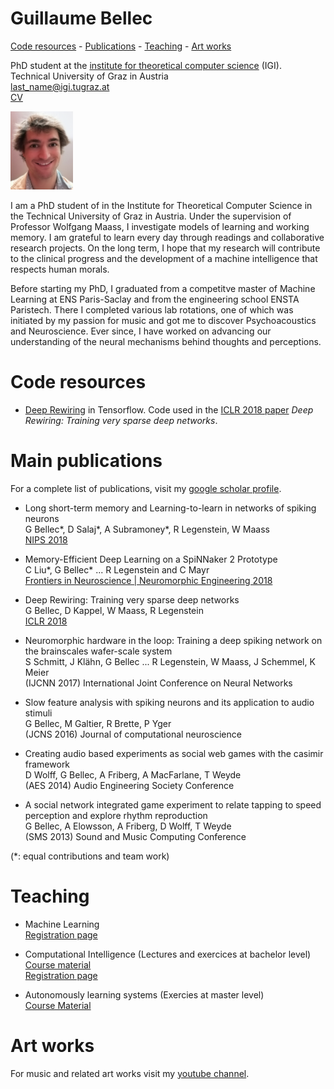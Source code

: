 

# Guillaume Bellec

[Code resources](#code-resources) - [Publications](#main-publications) - [Teaching](#teaching) - [Art works](#art-works)



PhD student at the [institute for theoretical computer science](https://www.tugraz.at/institute/igi/home/) (IGI).  
Technical University of Graz in Austria  
last_name@igi.tugraz.at  
[CV](https://github.com/guillaumeBellec/guillaumeBellec.github.io/blob/master/CV_of_Guillaume_Bellec__english_%20(1).pdf)

<img src="IMG_20180419_112526.jpg" alt="Photo" width="100px" />

  I am a PhD student of in the Institute for Theoretical Computer Science in the Technical University of Graz in Austria. Under the supervision of Professor Wolfgang Maass, I investigate models of learning and working memory. I am grateful to learn every day through readings and collaborative research projects. On the long term, I hope that my research will contribute to the clinical progress and the development of a machine intelligence that respects human morals. 

  Before starting my PhD, I graduated from a competitve master of Machine Learning at ENS Paris-Saclay and from the engineering school ENSTA Paristech. There I completed various lab rotations, one of which was initiated by my passion for music and got me to discover Psychoacoustics and Neuroscience. Ever since, I have worked on advancing our understanding of the neural mechanisms behind thoughts and perceptions.



# Code resources
- [Deep Rewiring](https://github.com/guillaumeBellec/deep_rewiring) in Tensorflow.  Code used in the [ICLR 2018 paper](https://arxiv.org/abs/1711.05136) _Deep Rewiring: Training very sparse deep networks_.

# Main publications
For a complete list of publications, visit my [google scholar profile](https://scholar.google.fr/citations?user=fSXUVvAAAAAJ&hl=fr).

- Long short-term memory and Learning-to-learn in networks of spiking neurons  
G Bellec\*, D Salaj\*, A Subramoney\*, R Legenstein, W Maass  
[NIPS 2018](https://arxiv.org/abs/1803.09574)

- Memory-Efficient Deep Learning on a SpiNNaker 2 Prototype  
C Liu*, G Bellec* ...  R Legenstein and C Mayr  
[Frontiers in Neuroscience | Neuromorphic Engineering 2018](https://www.frontiersin.org/articles/10.3389/fnins.2018.00840/full)

- Deep Rewiring: Training very sparse deep networks  
G Bellec, D Kappel, W Maass, R Legenstein  
[ICLR 2018](https://arxiv.org/abs/1711.05136)

- Neuromorphic hardware in the loop: Training a deep spiking network on the brainscales wafer-scale system  
S Schmitt, J Klähn, G Bellec ... R Legenstein, W Maass, J Schemmel, K Meier  
(IJCNN 2017) International Joint Conference on Neural Networks

- Slow feature analysis with spiking neurons and its application to audio stimuli  
G Bellec, M Galtier, R Brette, P Yger  
(JCNS 2016) Journal of computational neuroscience

- Creating audio based experiments as social web games with the casimir framework  
D Wolff, G Bellec, A Friberg, A MacFarlane, T Weyde  
(AES 2014) Audio Engineering Society Conference

- A social network integrated game experiment to relate tapping to speed perception and explore rhythm reproduction  
G Bellec, A Elowsson, A Friberg, D Wolff, T Weyde  
(SMS 2013) Sound and Music Computing Conference

(*: equal contributions and team work)

# Teaching

- Machine Learning  
[Registration page](https://online.tugraz.at/tug_online/wbLv.wbShowLVDetail?pStpSpNr=216646)

- Computational Intelligence (Lectures and exercices at bachelor level)  
[Course material](https://www.spsc.tugraz.at/courses/computational-intelligence)  
[Registration page](https://online.tugraz.at/tug_online/wbLv.wbShowLVDetail?pStpSpNr=203426&pSpracheNr=2)

- Autonomously learning systems (Exercies at master level)  
[Course Material](https://courses-igi.tugraz.at/courses/6)

# Art works
For music and related art works visit my [youtube channel](http://www.youtube.com/user/Adrienavets).
